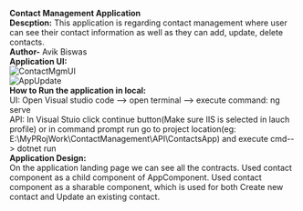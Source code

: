 <b>Contact Management Application</b>
<br>
<b>Descption:</b> This application is regarding contact management where user can see their contact information as well as they can add, update, delete contacts.
<br>
<b>Author-</b> Avik Biswas
<br>
<b>Application UI:</b>
<br>
![ContactMgmUI](https://github.com/user-attachments/assets/c80ff806-536f-4440-974c-b459b38f4d36)
<br>
![AppUpdate](https://github.com/user-attachments/assets/adc97163-216c-41c8-8cb7-3cda3bfefdb4)
<br>
<b>How to Run the application in local:</b>
<br>
UI: Open Visual studio code --> open terminal --> execute command: ng serve
<br>
API: In Visual Stuio click continue button(Make sure IIS is selected in lauch profile) or in command prompt run go to project location(eg: E:\MyPRojWork\ContactManagement\API\ContactsApp) and execute cmd--> dotnet run
<br>
<b>Application Design:</b>
<br>
On the application landing page we can see all the contracts.
Used contact component as a child component of AppComponent. Used contact component as a sharable component, which is used for both Create new contact and Update an existing contact.

